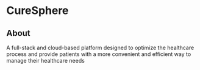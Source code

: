 # CureSphere #

## About ##
A full-stack and cloud-based platform designed to optimize the healthcare process and provide patients with a more convenient and efficient way to manage their healthcare needs
